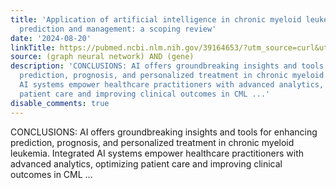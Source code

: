 ```yaml
---
title: 'Application of artificial intelligence in chronic myeloid leukemia (CML) disease
  prediction and management: a scoping review'
date: '2024-08-20'
linkTitle: https://pubmed.ncbi.nlm.nih.gov/39164653/?utm_source=curl&utm_medium=rss&utm_campaign=pubmed-2&utm_content=1x5bM_TNL8gjogAcnslpo2s2PbDe-61JVM2h9yowOYSiZ7Dkrt&fc=20220919211934&ff=20240821182402&v=2.18.0.post9+e462414
source: (graph neural network) AND (gene)
description: 'CONCLUSIONS: AI offers groundbreaking insights and tools for enhancing
  prediction, prognosis, and personalized treatment in chronic myeloid leukemia. Integrated
  AI systems empower healthcare practitioners with advanced analytics, optimizing
  patient care and improving clinical outcomes in CML ...'
disable_comments: true
---
```

CONCLUSIONS: AI offers groundbreaking insights and tools for enhancing prediction, prognosis, and personalized treatment in chronic myeloid leukemia. Integrated AI systems empower healthcare practitioners with advanced analytics, optimizing patient care and improving clinical outcomes in CML ...
